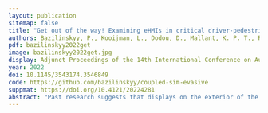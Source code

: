 ```yaml
---
layout: publication
sitemap: false
title: "Get out of the way! Examining eHMIs in critical driver-pedestrian encounters in a coupled simulator"
authors: Bazilinskyy, P., Kooijman, L., Dodou, D., Mallant, K. P. T., Roosens, V. E. R., Middelweerd, M. D. L. M., Overbeek, L. D., De Winter, J. C. F.
pdf: bazilinskyy2022get
image: bazilinskyy2022get.jpg
display: Adjunct Proceedings of the 14th International Conference on Automotive User Interfaces and Interactive Vehicular Applications (AutoUI). Seoul, South Korea
year: 2022
doi: 10.1145/3543174.3546849
code: https://github.com/bazilinskyy/coupled-sim-evasive
suppmat: https://doi.org/10.4121/20224281
abstract: "Past research suggests that displays on the exterior of the car, known as eHMIs, can be effective in helping pedestrians to make safe crossing decisions. This study examines a new application of eHMIs, namely the provision of directional information in scenarios where the pedestrian is almost hit by a car. In an experiment using a head-mounted display and a motion suit, participants had to cross the road while a car driven by another participant approached them. The results showed that the directional eHMI caused pedestrians to step back compared to no eHMI. The eHMI increased the pedestrians’ self-reported understanding of the car’s intention, although some pedestrians did not notice the eHMI. In conclusion, there may be potential for supporting pedestrians in situations where they need support the most, namely critical encounters. Future research may consider coupling a directional eHMI to autonomous emergency steering."
---
```

